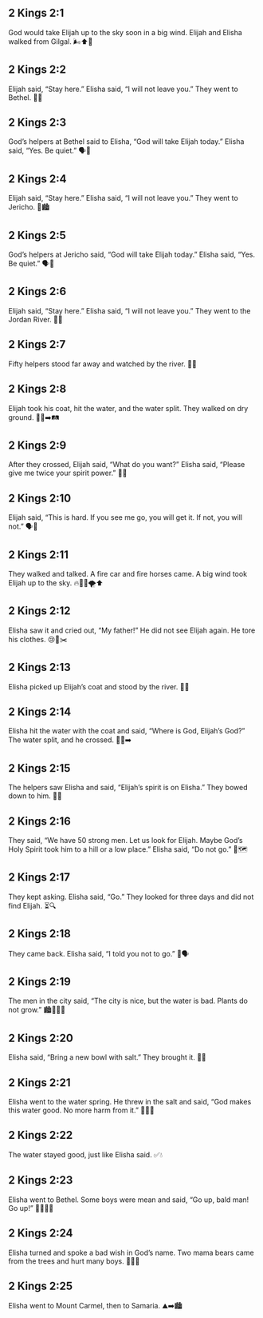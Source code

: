 ## 2 Kings 2:1
God would take Elijah up to the sky soon in a big wind. Elijah and Elisha walked from Gilgal. 🌬️⬆️👣
## 2 Kings 2:2
Elijah said, “Stay here.” Elisha said, “I will not leave you.” They went to Bethel. 👣🤝
## 2 Kings 2:3
God’s helpers at Bethel said to Elisha, “God will take Elijah today.” Elisha said, “Yes. Be quiet.” 🗣️🤫
## 2 Kings 2:4
Elijah said, “Stay here.” Elisha said, “I will not leave you.” They went to Jericho. 👣🏙️
## 2 Kings 2:5
God’s helpers at Jericho said, “God will take Elijah today.” Elisha said, “Yes. Be quiet.” 🗣️🤫
## 2 Kings 2:6
Elijah said, “Stay here.” Elisha said, “I will not leave you.” They went to the Jordan River. 🌊👣
## 2 Kings 2:7
Fifty helpers stood far away and watched by the river. 👀👥
## 2 Kings 2:8
Elijah took his coat, hit the water, and the water split. They walked on dry ground. 🧥💧➡️🛤️
## 2 Kings 2:9
After they crossed, Elijah said, “What do you want?” Elisha said, “Please give me twice your spirit power.” 🙏✨
## 2 Kings 2:10
Elijah said, “This is hard. If you see me go, you will get it. If not, you will not.” 🗣️👀
## 2 Kings 2:11
They walked and talked. A fire car and fire horses came. A big wind took Elijah up to the sky. 🔥🛞🐎🌪️⬆️
## 2 Kings 2:12
Elisha saw it and cried out, “My father!” He did not see Elijah again. He tore his clothes. 😢👔✂️
## 2 Kings 2:13
Elisha picked up Elijah’s coat and stood by the river. 🧥🌊
## 2 Kings 2:14
Elisha hit the water with the coat and said, “Where is God, Elijah’s God?” The water split, and he crossed. 🧥💧➡️
## 2 Kings 2:15
The helpers saw Elisha and said, “Elijah’s spirit is on Elisha.” They bowed down to him. 👀🙏
## 2 Kings 2:16
They said, “We have 50 strong men. Let us look for Elijah. Maybe God’s Holy Spirit took him to a hill or a low place.” Elisha said, “Do not go.” 💪🗺️
## 2 Kings 2:17
They kept asking. Elisha said, “Go.” They looked for three days and did not find Elijah. ⏳🔍
## 2 Kings 2:18
They came back. Elisha said, “I told you not to go.” 🔄🗣️
## 2 Kings 2:19
The men in the city said, “The city is nice, but the water is bad. Plants do not grow.” 🏙️🚫💧🌱
## 2 Kings 2:20
Elisha said, “Bring a new bowl with salt.” They brought it. 🧂🧺
## 2 Kings 2:21
Elisha went to the water spring. He threw in the salt and said, “God makes this water good. No more harm from it.” 🧂💧✨
## 2 Kings 2:22
The water stayed good, just like Elisha said. ✅💧
## 2 Kings 2:23
Elisha went to Bethel. Some boys were mean and said, “Go up, bald man! Go up!” 🚶‍♂️👦😠
## 2 Kings 2:24
Elisha turned and spoke a bad wish in God’s name. Two mama bears came from the trees and hurt many boys. 🐻🐻🌲
## 2 Kings 2:25
Elisha went to Mount Carmel, then to Samaria. ⛰️➡️🏙️
